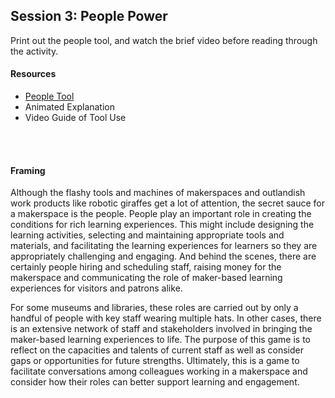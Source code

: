 ## Session 3: People Power 
Print out the people tool, and watch the brief video before reading through the activity. 

#### Resources
* [People Tool](https://drive.google.com/open?id=0B73IBpX2ukUbUEdzdW5ULS1JVDA) 
* Animated Explanation
* Video Guide of Tool Use

<br/><br/>
#### Framing 
Although the flashy tools and machines of makerspaces and outlandish work products like robotic giraffes get a lot of attention, the secret sauce for a makerspace is the people. People play an important role in creating the conditions for rich learning experiences. This might include designing the learning activities, selecting and maintaining appropriate tools and materials, and facilitating the learning experiences for learners so they are appropriately challenging and engaging. And behind the scenes, there are certainly people hiring and scheduling staff, raising money for the makerspace and communicating the role of maker-based learning experiences for visitors and patrons alike. 

For some museums and libraries, these roles are carried out by only a handful of people with key staff wearing multiple hats. In other cases, there is an extensive network of staff and stakeholders involved in bringing the maker-based learning experiences to life. The purpose of this game is to reflect on the capacities and talents of current staff as well as consider gaps or opportunities for future strengths. Ultimately, this is a game to facilitate conversations among colleagues working in a makerspace and consider how their roles can better support learning and engagement. 
